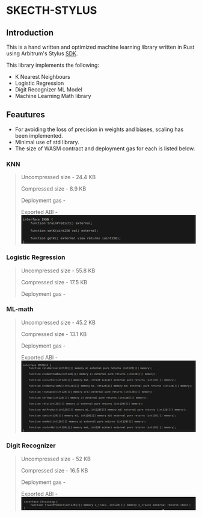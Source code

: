 # SKECTH-STYLUS

## Introduction

This is a hand written and optimized machine learning library written in Rust using Arbitrum's Stylus [SDK](https://docs.arbitrum.io/stylus/stylus-quickstart).

This library implements the following:

- K Nearest Neighbours
- Logistic Regression
- Digit Recognizer ML Model
- Machine Learning Math library

## Feautures

- For avoiding the loss of precision in weights and biases, scaling has been implemented.
- Minimal use of std library.
- The size of WASM contract and deployment gas for each is listed below.

### KNN

> Uncompressed size - 24.4 KB
>
> Compressed size - 8.9 KB
>
> Deployment gas -
>
>Exported ABI - 
>![alt text](img3.png) 

### Logistic Regression

> Uncompressed size - 55.8 KB
>
> Compressed size - 17.5 KB
>
> Deployment gas -
>
>

### ML-math

> Uncompressed size - 45.2 KB
>
> Compressed size - 13.1 KB
>
> Deployment gas -
>
>Exported ABI - 
>![alt text](img2.png)

### Digit Recognizer

> Uncompressed size - 52 KB
>
> Compressed size - 16.5 KB
>
> Deployment gas -
>
>Exported ABI - 
>![alt1](images/imp1.png)
